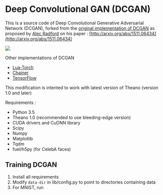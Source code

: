 # Deep Convolutional GAN (DCGAN)

This is a source code of Deep Convolutional Generative Adversarial Network (DCGAN), forked from the [original implementation of DCGAN](https://github.com/Newmu/dcgan_code) as proposed by [Alec Radford]((https://github.com/newmu)) on his paper : [http://arxiv.org/abs/1511.06434](http://arxiv.org/abs/1511.06434)

![](images/lsun_bedrooms_generator.png)

Other implementations of DCGAN
* [Lua-Torch](https://github.com/soumith/dcgan.torch)
* [Chainer](https://github.com/mattya/chainer-DCGAN)
* [TensorFlow](https://github.com/carpedm20/DCGAN-tensorflow)

This modification is intented to work with latest version of Theano (version 1.0 and later)

Requirements :
- Python 3.5
- Theano 1.0 (recommended to use bleeding-edge version)
- CUDA drivers and CuDNN library
- Scipy
- Numpy
- Matplotlib
- Tqdm
- fuel/h5py (for CelebA faces)

## Training DCGAN
1. Install all requirements
2. Modify `data-dir` in lib/config.py to point to directories containing data
3. For MNIST, run